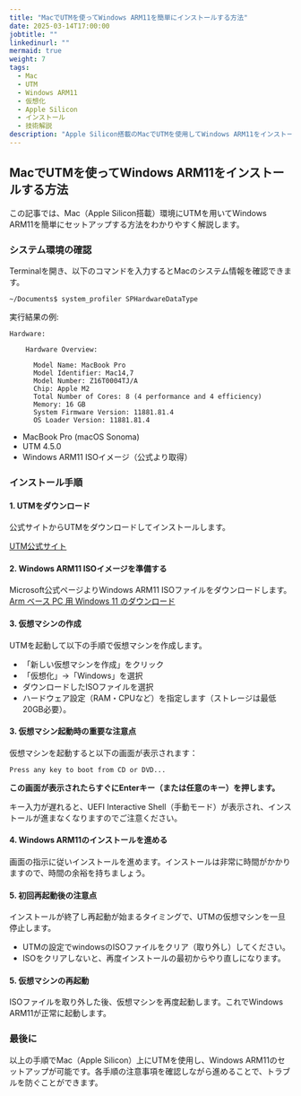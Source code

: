 ```yaml
---
title: "MacでUTMを使ってWindows ARM11を簡単にインストールする方法"
date: 2025-03-14T17:00:00
jobtitle: ""
linkedinurl: ""
mermaid: true
weight: 7
tags:
  - Mac
  - UTM
  - Windows ARM11
  - 仮想化
  - Apple Silicon
  - インストール
  - 技術解説
description: "Apple Silicon搭載のMacでUTMを使用してWindows ARM11をインストールする手順と注意点をわかりやすく紹介します。"
---
```


## MacでUTMを使ってWindows ARM11をインストールする方法

この記事では、Mac（Apple Silicon搭載）環境にUTMを用いてWindows ARM11を簡単にセットアップする方法をわかりやすく解説します。

### システム環境の確認

Terminalを開き、以下のコマンドを入力するとMacのシステム情報を確認できます。

```shell
~/Documents$ system_profiler SPHardwareDataType
```

実行結果の例:

```shell
Hardware:

    Hardware Overview:

      Model Name: MacBook Pro
      Model Identifier: Mac14,7
      Model Number: Z16T0004TJ/A
      Chip: Apple M2
      Total Number of Cores: 8 (4 performance and 4 efficiency)
      Memory: 16 GB
      System Firmware Version: 11881.81.4
      OS Loader Version: 11881.81.4
```

- MacBook Pro (macOS Sonoma)
- UTM 4.5.0
- Windows ARM11 ISOイメージ（公式より取得）

### インストール手順

#### 1. UTMをダウンロード

公式サイトからUTMをダウンロードしてインストールします。

[UTM公式サイト](https://mac.getutm.app/)

#### 2. Windows ARM11 ISOイメージを準備する

Microsoft公式ページよりWindows ARM11 ISOファイルをダウンロードします。
[Arm ベース PC 用 Windows 11 のダウンロード](https://www.microsoft.com/ja-jp/software-download/windows11arm64)

#### 3. 仮想マシンの作成

UTMを起動して以下の手順で仮想マシンを作成します。

- 「新しい仮想マシンを作成」をクリック
- 「仮想化」→「Windows」を選択
- ダウンロードしたISOファイルを選択
- ハードウェア設定（RAM・CPUなど）を指定します（ストレージは最低20GB必要）。

#### 3. 仮想マシン起動時の重要な注意点

仮想マシンを起動すると以下の画面が表示されます：

```shell
Press any key to boot from CD or DVD...
```

**この画面が表示されたらすぐにEnterキー（または任意のキー）を押します。**

キー入力が遅れると、UEFI Interactive Shell（手動モード）が表示され、インストールが進まなくなりますのでご注意ください。

#### 4. Windows ARM11のインストールを進める

画面の指示に従いインストールを進めます。インストールは非常に時間がかかりますので、時間の余裕を持ちましょう。

#### 5. 初回再起動後の注意点

インストールが終了し再起動が始まるタイミングで、UTMの仮想マシンを一旦停止します。

- UTMの設定でwindowsのISOファイルをクリア（取り外し）してください。
- ISOをクリアしないと、再度インストールの最初からやり直しになります。

#### 5. 仮想マシンの再起動

ISOファイルを取り外した後、仮想マシンを再度起動します。これでWindows ARM11が正常に起動します。

### 最後に

以上の手順でMac（Apple Silicon）上にUTMを使用し、Windows ARM11のセットアップが可能です。各手順の注意事項を確認しながら進めることで、トラブルを防ぐことができます。
